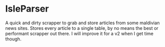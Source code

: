 # IsleParser
A quick and dirty scrapper to grab and store articles from some maldivian news sites. Stores every article to a single table, by no means the best or performant scrapper out there. I will improve it for a v2 when I get time though.
